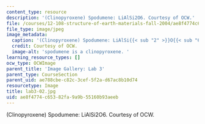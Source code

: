 ```yaml
---
content_type: resource
description: '(Clinopyroxene) Spodumene: LiAlSi2O6. Courtesy of OCW.'
file: /courses/12-108-structure-of-earth-materials-fall-2004/ae8f4774c65382fa9a9b55160b93aeeb_lab3-02.jpg
file_type: image/jpeg
image_metadata:
  caption: '(Clinopyroxene) Spodumene: LiAlSi{{< sub "2" >}}O{{< sub "6" >}}.'
  credit: Courtesy of OCW.
  image-alt: 'spodumene is a clinopyroxene. '
learning_resource_types: []
ocw_type: OCWImage
parent_title: 'Image Gallery: Lab 3'
parent_type: CourseSection
parent_uid: ae788cbe-c82c-3cef-5f2a-d67ac8b10d74
resourcetype: Image
title: lab3-02.jpg
uid: ae8f4774-c653-82fa-9a9b-55160b93aeeb
---
```

(Clinopyroxene) Spodumene: LiAlSi2O6. Courtesy of OCW.

